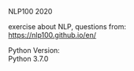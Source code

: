 NLP100 2020

exercise about NLP, questions from:  
https://nlp100.github.io/en/

Python Version:  
Python 3.7.0